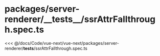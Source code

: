 # packages/server-renderer/\_\_tests\_\_/ssrAttrFallthrough.spec.ts

<<< @/docs/Code/vue-next/vue-next/packages/server-renderer/__tests__/ssrAttrFallthrough.spec.ts
